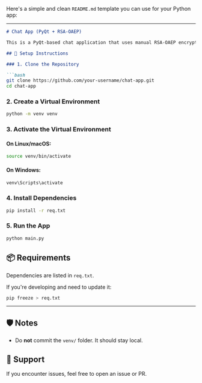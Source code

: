 Here's a simple and clean `README.md` template you can use for your Python app:

---

````markdown
# Chat App (PyQt + RSA-OAEP)

This is a PyQt-based chat application that uses manual RSA-OAEP encryption for secure messaging.

## 🧱 Setup Instructions

### 1. Clone the Repository

```bash
git clone https://github.com/your-username/chat-app.git
cd chat-app
````

### 2. Create a Virtual Environment

```bash
python -m venv venv
```

### 3. Activate the Virtual Environment

#### On Linux/macOS:

```bash
source venv/bin/activate
```

#### On Windows:

```bash
venv\Scripts\activate
```

### 4. Install Dependencies

```bash
pip install -r req.txt
```

### 5. Run the App

```bash
python main.py
```

## 📦 Requirements

Dependencies are listed in `req.txt`.

If you're developing and need to update it:

```bash
pip freeze > req.txt
```

---

## 🛡 Notes

* Do **not** commit the `venv/` folder. It should stay local.

## 🙋 Support

If you encounter issues, feel free to open an issue or PR.

```
